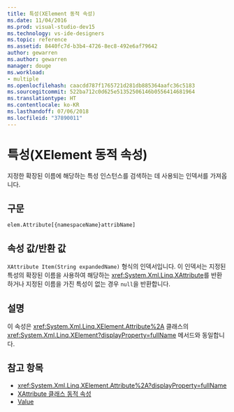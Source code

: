```yaml
---
title: 특성(XElement 동적 속성)
ms.date: 11/04/2016
ms.prod: visual-studio-dev15
ms.technology: vs-ide-designers
ms.topic: reference
ms.assetid: 8440fc7d-b3b4-4726-8ec8-492e6af79642
author: gewarren
ms.author: gewarren
manager: douge
ms.workload:
- multiple
ms.openlocfilehash: caacdd787f1765721d281db885364aafc36c5183
ms.sourcegitcommit: 522ba712c0d625e51352506146b0556414681964
ms.translationtype: HT
ms.contentlocale: ko-KR
ms.lasthandoff: 07/06/2018
ms.locfileid: "37890011"
---
```

# <a name="attribute-xelement-dynamic-property"></a>특성(XElement 동적 속성)

지정한 확장된 이름에 해당하는 특성 인스턴스를 검색하는 데 사용되는 인덱서를 가져옵니다.

## <a name="syntax"></a>구문

```xaml
elem.Attribute[{namespaceName}attribName]
```

## <a name="property-valuereturn-value"></a>속성 값/반환 값

`XAttribute Item(String expandedName)` 형식의 인덱서입니다. 이 인덱서는 지정된 특성의 확장된 이름을 사용하여 해당하는 <xref:System.Xml.Linq.XAttribute>를 반환하거나 지정된 이름을 가진 특성이 없는 경우 `null`을 반환합니다.

## <a name="remarks"></a>설명

이 속성은 <xref:System.Xml.Linq.XElement.Attribute%2A> 클래스의 <xref:System.Xml.Linq.XElement?displayProperty=fullName> 메서드와 동일합니다.

## <a name="see-also"></a>참고 항목

- <xref:System.Xml.Linq.XElement.Attribute%2A?displayProperty=fullName>
- [XAttribute 클래스 동적 속성](../designers/xelement-class-dynamic-properties.md)
- [Value](../designers/value-xattribute-dynamic-property.md)
